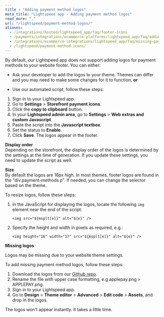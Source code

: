 ```yaml
---
title : "Adding payment method logos"
meta_title: "Lightspeed app - Adding payment method logos"
read_more: "."
url: "/lightspeed/payment-method-logos/"
aliases:
  - /integrations/hosted/lightspeed_app/faq/footer-icons
  - /payments/integrations/ecommerce-platforms/lightspeed_app/faq/adding-payment-method-footer-icons/
  - /integrations/ecommerce-integrations/lightspeed_app/faq/missing-payment-method-logos/
  - /lightspeed/payment-method-icons/
---
```


By default, our Lightspeed app does not support adding logos for payment methods to your website footer. You can either:  

- Ask your developer to add the logos to your theme. Themes can differ and you may need to make some changes for it to function, **or**

- Use our automated script, follow these steps: 

1. Sign in to your Lightspeed app.
2. Go to **Settings** > **Storefront payment icons**.
3. Click the **copy to clipboard** button. 
5. In your **Lightspeed admin area**, go to **Settings** > **Web extras and custom Javascript**. 
6. Paste the script into the **Javascript textbox**.
7. Set the status to **Enable**.
8. Click **Save**. The logos appear in the footer.

**Display order**  
Depending on the storefront, the display order of the logos is determined by the settings at the time of generation. If you update these settings, you need to update the script as well.

**Size**  
By default the logos are 16px high. In most themes, footer logos are found in the "div.payment-methods p". If needed, you can change the selector based on the theme.

To resize logos, follow these steps:

1. In the JavaScript for displaying the logos, locate the following `img` element near the end of the script:

    ```<img src="${msplt[e]}" alt="${e}" />```

2. Specify the height and width in pixels as required, e.g.:

    ```<img height="16" width="37" src="${msplt[e]}" alt="${e}" />```

**Missing logos**  

Logos may be missing due to your website theme settings. 

To add missing payment method logos, follow these steps:

1. Download the logos from our [Github repo](https://github.com/MultiSafepay/MultiSafepay-icons).
2. Rename the file with upper case formatting, e.g applepay.png > APPLEPAY.png.
3. Sign in to your Lightspeed app.
4. Go to **Design** > **Theme editor** > **Advanced** > **Edit code** > **Assets**, and drop in the logos.  

The logos won't appear instantly. It takes a little time.
